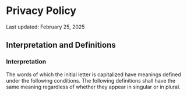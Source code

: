 # Privacy Policy

Last updated: February 25, 2025
## Interpretation and Definitions

### Interpretation

The words of which the initial letter is capitalized have meanings defined under the following conditions. The following definitions shall have the same meaning regardless of whether they appear in singular or in plural.
